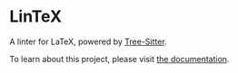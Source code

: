 # LinTeX

A linter for LaTeX, powered by [Tree-Sitter](https://tree-sitter.github.io/tree-sitter/).

To learn about this project, please visit [the
documentation](https://tobb10001.github.io/lintex).
